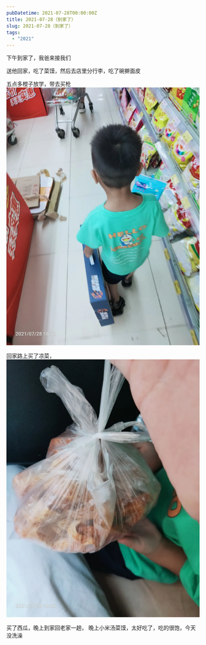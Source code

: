 ```yaml
---
pubDatetime: 2021-07-28T00:00:00Z
title: 2021-07-28（到家了）
slug: 2021-07-28（到家了）
tags:
  - "2021"
---
```


下午到家了，我爸来接我们

送他回家，吃了菜馍，然后去店里分行李，吃了碗擀面皮

五点多橙子放学，带去买枪
![](../../img/6904315-42737c63a41d5f90.jpg)

回家路上买了凉菜，
![](../../img/6904315-f71c24ef6fa0f5ff.jpg)

买了西瓜，晚上到家回老家一趟，
晚上小米汤菜馍，太好吃了，吃的很饱，今天没洗澡
